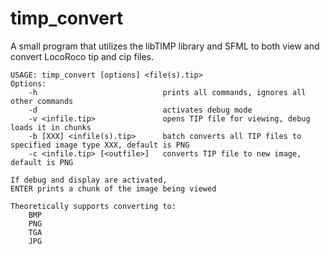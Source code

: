 # timp_convert
A small program that utilizes the libTIMP library and SFML to both view and convert LocoRoco tip and cip files.


    USAGE: timp_convert [options] <file(s).tip>
    Options:
        -h                            prints all commands, ignores all other commands
        -d                            activates debug mode
        -v <infile.tip>               opens TIP file for viewing, debug loads it in chunks
        -b [XXX] <infile(s).tip>      batch converts all TIP files to specified image type XXX, default is PNG
        -c <infile.tip> [<outfile>]   converts TIP file to new image, default is PNG
    
    If debug and display are activated,
    ENTER prints a chunk of the image being viewed

    Theoretically supports converting to:
        BMP
        PNG
        TGA
        JPG
